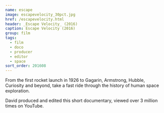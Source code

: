 ```yaml
---
name: escape
image: escapevelocity_30pct.jpg
href: /escapevelocity.html
header: _Escape Velocity_ (2016)
caption: Escape Velocity (2016)
group: film
tags:
  - film
  - doco
  - producer
  - editor
  - space
sort_order: 201608
---
```

From the first rocket launch in 1926 to Gagarin, Armstrong, Hubble, Curiosity and beyond, take a fast ride through the history of human space exploration.

David produced and edited this short documentary, viewed over 3 million times on YouTube.
